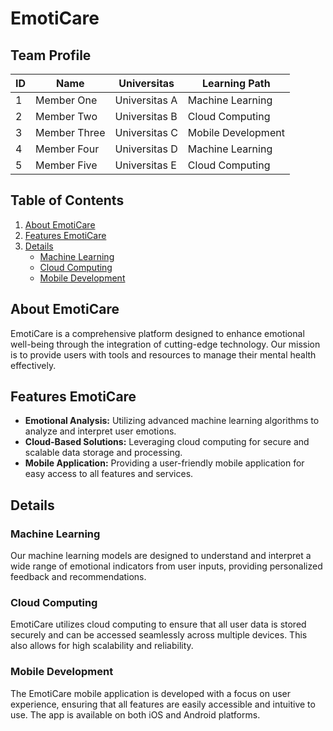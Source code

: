 # EmotiCare

## Team Profile

| ID  | Name         | Universitas | Learning Path      |
|-----|--------------|-------------|--------------------|
| 1   | Member One   | Universitas A | Machine Learning  |
| 2   | Member Two   | Universitas B | Cloud Computing   |
| 3   | Member Three | Universitas C | Mobile Development|
| 4   | Member Four  | Universitas D | Machine Learning  |
| 5   | Member Five  | Universitas E | Cloud Computing   |

## Table of Contents
1. [About EmotiCare](#about-emoticare)
2. [Features EmotiCare](#features-emoticare)
3. [Details](#details)
   - [Machine Learning](#machine-learning)
   - [Cloud Computing](#cloud-computing)
   - [Mobile Development](#mobile-development)

## About EmotiCare
EmotiCare is a comprehensive platform designed to enhance emotional well-being through the integration of cutting-edge technology. Our mission is to provide users with tools and resources to manage their mental health effectively.

## Features EmotiCare
- **Emotional Analysis:** Utilizing advanced machine learning algorithms to analyze and interpret user emotions.
- **Cloud-Based Solutions:** Leveraging cloud computing for secure and scalable data storage and processing.
- **Mobile Application:** Providing a user-friendly mobile application for easy access to all features and services.

## Details
### Machine Learning
Our machine learning models are designed to understand and interpret a wide range of emotional indicators from user inputs, providing personalized feedback and recommendations.

### Cloud Computing
EmotiCare utilizes cloud computing to ensure that all user data is stored securely and can be accessed seamlessly across multiple devices. This also allows for high scalability and reliability.

### Mobile Development
The EmotiCare mobile application is developed with a focus on user experience, ensuring that all features are easily accessible and intuitive to use. The app is available on both iOS and Android platforms.
